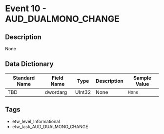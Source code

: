 # Event 10 - AUD_DUALMONO_CHANGE

## Description
None

## Data Dictionary
|Standard Name|Field Name|Type|Description|Sample Value|
|---|---|---|---|---|
|TBD|dwordarg|UInt32|None|`None`|

## Tags
* etw_level_Informational
* etw_task_AUD_DUALMONO_CHANGE